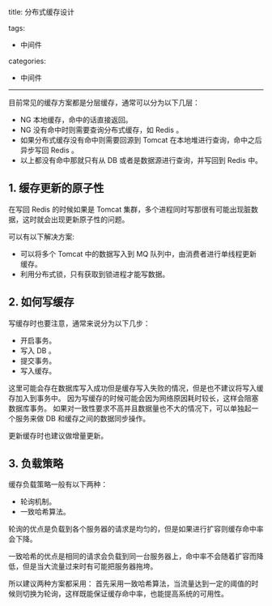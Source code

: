 title: 分布式缓存设计

tags:
  - 中间件

categories:
  - 中间件

---
目前常见的缓存方案都是分层缓存，通常可以分为以下几层：
- NG 本地缓存，命中的话直接返回。
- NG 没有命中时则需要查询分布式缓存，如 Redis 。
- 如果分布式缓存没有命中则需要回源到 Tomcat 在本地堆进行查询，命中之后异步写回 Redis 。
- 以上都没有命中那就只有从 DB 或者是数据源进行查询，并写回到 Redis 中。

## 1. 缓存更新的原子性
在写回 Redis 的时候如果是 Tomcat 集群，多个进程同时写那很有可能出现脏数据，这时就会出现更新原子性的问题。

可以有以下解决方案:
- 可以将多个 Tomcat 中的数据写入到 MQ 队列中，由消费者进行单线程更新缓存。
- 利用分布式锁，只有获取到锁进程才能写数据。

## 2. 如何写缓存
写缓存时也要注意，通常来说分为以下几步：
- 开启事务。
- 写入 DB 。
- 提交事务。
- 写入缓存。

这里可能会存在数据库写入成功但是缓存写入失败的情况，但是也不建议将写入缓存加入到事务中。 因为写缓存的时候可能会因为网络原因耗时较长，这样会阻塞数据库事务。 如果对一致性要求不高并且数据量也不大的情况下，可以单独起一个服务来做 DB 和缓存之间的数据同步操作。

更新缓存时也建议做增量更新。

## 3. 负载策略
缓存负载策略一般有以下两种：

- 轮询机制。
- 一致哈希算法。

轮询的优点是负载到各个服务器的请求是均匀的，但是如果进行扩容则缓存命中率会下降。

一致哈希的优点是相同的请求会负载到同一台服务器上，命中率不会随着扩容而降低，但是当大流量过来时有可能把服务器拖垮。

所以建议两种方案都采用： 首先采用一致哈希算法，当流量达到一定的阈值的时候则切换为轮询，这样既能保证缓存命中率，也能提高系统的可用性。
